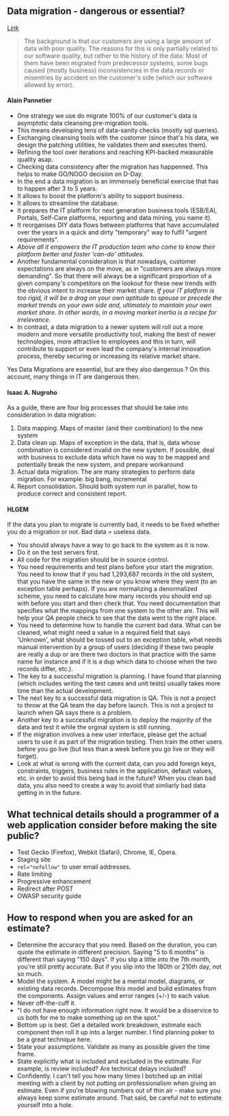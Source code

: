 ## Data migration - dangerous or essential?
[Link](http://programmers.stackexchange.com/questions/50703/data-migration-dangerous-or-essential)

> The background is that our customers are using a large amount of data with poor quality. The reasons for this is only partially related to our software quality, but rather to the history of the data: Most of them have been migrated from predecessor systems, some bugs caused (mostly business) inconsistencies in the data records or misentries by accident on the customer's side (which our software allowed by error).

#### Alain Pannetier

- One strategy we use do migrate 100% of our customer's data is asymptotic data cleansing pre-migration tools.
- This means developing tens of data-sanity checks (mostly sql queries).
- Exchanging cleansing tools with the customer (since that's his data, we design the patching utilities, he validates them and executes them).
- Refining the tool over iterations and reaching KPI-backed measurable quality asap.
- Checking data consistency after the migration has happenned. This helps to make GO/NOGO decision on D-Day.
- In the end a data migration is an immensely beneficial exercise that has to happen after 3 to 5 years.
- It allows to boost the platform's ability to support business.
- It allows to streamline the database.
- It prepares the IT platform for next generation business tools (ESB/EAI, Portals, Self-Care platforms, reporting and data mining, you name it).
- It reorganises DIY data flows between platforms that have accumulated over the years in a quick and dirty "temporary" way to fulfil "urgent requirements".
- *Above all it empowers the IT production team who come to know their platform better and foster 'can-do' attitudes.*
- Another fundamental consideration is that nowadays, customer expectations are always on the move, as in "customers are always more demanding". So that there will always be a significant proportion of a given company's competitors on the lookout for these new trends with the obvious intent to increase their market share. *If your IT platform is too rigid, it will be a drag on your own aptitude to spouse or precede the market trends on your own side and, ultimately to maintain your own market share. In other words, in a moving market inertia is a recipe for irrelevance.*
- In contrast, a data migration to a newer system will roll out a more modern and more versatile productivity tool, making the best of newer technologies, more attractive to employees and this in turn, will contribute to support or even lead the company's internal innovation process, thereby securing or increasing its relative market share.

Yes Data Migrations are essential, but are they also dangerous ? On this account, many things in IT are dangerous then.

#### Isaac A. Nugroho

As a guide, there are four big processes that should be take into consideration in data migration:

1. Data mapping. Maps of master (and their combination) to the new system
2. Data clean up. Maps of exception in the data, that is, data whose combination is considered invalid on the new system. If possible, deal with business to exclude data which have no way to be mapped and potentially break the new system, and prepare workaround
3. Actual data migration. The are many strategies to perform data migration. For example: big bang, incremental
4. Report consolidation. Should both system run in parallel, how to produce correct and consistent report.

#### HLGEM

If the data you plan to migrate is currently bad, it needs to be fixed whether you do a migration or not. Bad data = useless data.

- You should always have a way to go back to the system as it is now.
- Do it on the test servers first.
- All code for the migration should be in source control.
- You need requirements and test plans before your start the migration. You need to know that if you had 1,293,687 records in the old system, that you have the same in the new or you know where they went (to an exception table perhaps). If you are normalizing a denormalized scheme, you need to calculate how many records you should end up with before you start and then check that. You need documentation that specifies what the mappings from one system to the other are. This will help your QA people check to see that the data went to the right place.
- You need to determine how to handle the current bad data. What can be cleaned, what might need a value in a required field that says 'Unknown', what should be tossed out to an exception table, what needs manual intervention by a group of users (deciding if these two people are really a dup or are there two doctors in that practice with the same name for instance and if it is a dup which data to choose when the two records differ, etc.).
- The key to a successful migration is planning. I have found that planning (which includes writing the test cases and unit tests) usually takes more time than the actual development.
- The next key to a successful data migration is QA. This is not a project to throw at the QA team the day before launch. This is not a project to launch when QA says there is a problem.
- Another key to a successful migration is to deploy the majority of the data and test it while the orginal system is still running.
- If the migration involves a new user interface, please get the actual users to use it as part of the migration testing. Then train the other users before you go live (but less than a week before you go live or they will forget).
- Look at what is wrong with the current data, can you add foreign keys, constraints, triggers, business rules in the application, default values, etc. in order to avoid this being bad in the future? When you clean bad data, you also need to create a way to avoid that simliarly bad data getting in in the future.

## What technical details should a programmer of a web application consider before making the site public?

- Test Gecko (Firefox), Webkit (Safari), Chrome, IE, Opera.
- Staging site
- `rel="nofollow"` to user email addresses.
- Rate limiting
- Progressive enhancement
- Redirect after POST
- OWASP security guide

## How to respond when you are asked for an estimate?

- Determine the accuracy that you need. Based on the duration, you can quote the estimate in different precision. Saying "5 to 6 months" is different than saying "150 days". If you slip a little into the 7th month, you're still pretty accurate. But if you slip into the 180th or 210th day, not so much.
- Model the system. A model might be a mental model, diagrams, or existing data records. Decompose this model and build estimates from the components. Assign values and error ranges (+/-) to each value.
- Never off-the-cuff it.
- "I do not have enough information right now. It would be a disservice to us both for me to make something up on the spot."
- Bottom up is best. Get a detailed work breakdown, estimate each component then roll it up into a larger number. I find planning poker to be a great technique here.
- State your assumptions. Validate as many as possible given the time frame.
- State explicitly what is included and excluded in the estimate. For example, is review included? Are technical delays included?
- Confidently. I can't tell you how many times I botched up an initial meeting with a client by not putting on professionalism when giving an estimate. Even if you're blowing numbers out of thin air - make sure you always keep some estimate around. That said, be careful not to estimate yourself into a hole.
